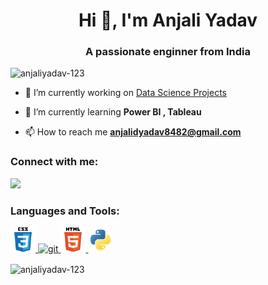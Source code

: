 <h1 align="center">Hi 👋, I'm Anjali Yadav</h1>
<h3 align="center">A passionate enginner from India</h3>

<p align="left"> <img src="https://komarev.com/ghpvc/?username=anjaliyadav-123&label=Profile%20views&color=0e75b6&style=flat" alt="anjaliyadav-123" /> </p>

- 🔭 I’m currently working on [Data Science Projects](https://github.com/AnjaliYadav-123/Unemployment_Prediction)

- 🌱 I’m currently learning **Power BI , Tableau**

- 📫 How to reach me **anjalidyadav8482@gmail.com**

<h3 align="left">Connect with me:</h3>

<a href="https://www.linkedin.com/in/anjali-yadav-71b409278/">
    <img src="https://img.icons8.com/?size=48&id=xuvGCOXi8Wyg&format=png"></a>
    
<p align="left">
</p>

<h3 align="left">Languages and Tools:</h3>
<p align="left"> 
<a href="https://www.w3schools.com/css/" target="_blank" rel="noreferrer"> <img src="https://raw.githubusercontent.com/devicons/devicon/master/icons/css3/css3-original-wordmark.svg" alt="css3" width="40" height="40"/> </a> 
<a href="https://git-scm.com/" target="_blank" rel="noreferrer"> <img src="https://www.vectorlogo.zone/logos/git-scm/git-scm-icon.svg" alt="git" width="40" height="40"/> </a> 
<a href="https://www.w3.org/html/" target="_blank" rel="noreferrer"> <img src="https://raw.githubusercontent.com/devicons/devicon/master/icons/html5/html5-original-wordmark.svg" alt="html5" width="40" height="40"/> </a> 
<a href="https://www.python.org" target="_blank" rel="noreferrer"> <img src="https://raw.githubusercontent.com/devicons/devicon/master/icons/python/python-original.svg" alt="python" width="40" height="40"/> </a>  </p>

<p><img align="center" src="https://github-readme-stats.vercel.app/api/top-langs?username=anjaliyadav-123&show_icons=true&locale=en&layout=compact" alt="anjaliyadav-123" /></p>
